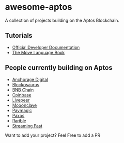 # awesome-aptos
A collection of projects building on the Aptos Blockchain.


## Tutorials

- [Official Developer Documentation](https://aptos.dev/)
- [The Move Language Book](https://move-book.com/)

## People currently building on Aptos

- [Anchorage Digital](https://www.anchorage.com/)
- [Blockosaurus](https://www.blockorus.com/)
- [BNB Chain](https://www.bnbchain.world/en)
- [Cpinbase](https://www.coinbase.com/)
- [Livepeer](https://livepeer.org/)
- [Mooonclave](https://moonclave.com/)
- [Paymagic](https://www.paymagic.xyz/)
- [Paxos](https://paxos.com/)
- [Rarible](https://rarible.com/)
- [Streaming Fast](https://streamingfast.io/) 


Want to add your project? Feel Free to add a PR
